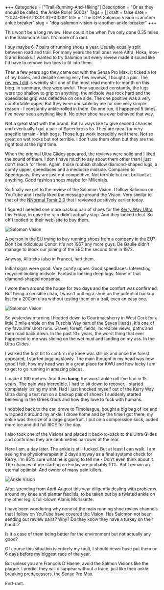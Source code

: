 +++
Categories = ["Trail-Running-And-Hiking"]
Description = "Or as they should be called, the Ankle Roller 5000s"
Tags = []
draft = false
date = "2024-09-01T13:01:32+00:00"
title = "The DOA Salomon Vision is another ankle breaker"
slug = "doa-salomon-vision-is-another-ankle-breaker"
+++

This won't be a long review. How could it be when I've only done 0.35 miles in the Salomon Vision. It's more of a rant.

I buy maybe 6-7 pairs of running shoes a year. Usually equally split between road and trail. For many years the trail ones were Altra, Hoka, Inov-8 and Brooks. I wanted to try Salomon but every review made it sound like I'd have to remove two toes to fit into them.

Then a few years ago they came out with the Sense Pro Max. It ticked a lot of my boxes, and despite seeing very few reviews, I bought a pair. The [review I did](https://conoroneill.com/2018/03/12/the-fatally-flawed-salomon-sense-pro-max/) is weirdly still one of the most read month-to-month on this blog. In summary, they were awful. They squeaked constantly, the lugs were too shallow to grip on anything, the midsole was rock hard and the speedlaces grip was defective on one side. The one positive was a very comfortable upper. But they were unusable by me for one very simple reason - I constantly ankle-rolled in them. On one run, it happened 5 times. I've never seen anything like it. No other shoe has ever behaved that way.

Not a great start with the brand. But I always like to give second chances and eventually I got a pair of Speedcross 5s. They are great for very specific terrain - Irish bogs. Those lugs work incredibly well there. Not so great on wet rocks but not terrible. I don't use them often but they are the right tool at the right time.

When the original Ultra Glides appeared, the reviews were solid and I liked the sound of them. I don't have much to say about them other than I just don't reach for them. Again, those rubbish shallow diamond-shaped lugs, a comfy upper, speedlaces and a mediocre midsole. Compared to Speedgoats, they are just not competitive. Not terrible but not brilliant at anything. Good fashion shoes maybe for Millenials.

So finally we get to the review of the Salomon Vision. I follow Salomon on YouTube and I really liked the message around the Vision. Very similar to that of the [NNormal Tomir 2.0](https://conoroneill.com/2024/09/01/nnormal-tomir-20-is-a-grower/) that I reviewed positively earlier today.

I figured I needed one more backup pair of shoes for the [Kerry Way Ultra](https://kerrywayultra.com/) this Friday, in case the rain didn't actually stop. And they looked ideal. So off I tootled to their web-site to buy them. 

![Salomon Vision](/images/2024/09/vision1.jpg)

A person in the EU trying to buy running shoes from a company in the EU? Don't be ridiculous Conor. It's not 1967 any more guys. De Gaulle didn't manage to block our joining of the EEC the second time in 1972.

Anyway, Alltricks (also in France), had them.

Initial signs were good. Very comfy upper. Good speedlaces. Interesting recycled looking midsole. Fantastic looking deep lugs. None of that diamond-shaped nonsense.

I wore them around the house for two days and the comfort was confirmed. But being a sensible chap, I wasn't putting a shoe on the potential backup list for a 200km ultra without testing them on a trail, even an easy one.


![Salomon Vision](/images/2024/09/vision2.jpg)

So yesterday morning I headed down to Courtmacsherry in West Cork for a little 3 mile amble on the Fuschia Way part of the Seven Heads. It's one of my favourite short runs. Gravel, forest, fields, incredible views, paths and then road back down. In the past 10+ years, the worst thing that ever happened to me was sliding on the wet mud and landing on my ass. In the Ultra Glides.

I walked the first bit to confirm my knee was still ok and once the forest appeared, I started jogging slowly. The main thought in my head was how good I felt, how my head was in a great place for KWU and how lucky I am to get to go running in amazing places.

I made it 100 metres. And then **bang**, the worst ankle roll I've had in 15 years. The pain was incredible. I had to sit down to recover. I started completely losing my shit. Had I just knocked myself out of the Kerry Way Ultra doing a test run on a backup pair of shoes? I suddenly started believing in the Greek Gods and how they love to fuck with humans.

I hobbled back to the car, drove to Timoleague, bought a big bag of ice and wrapped it around my ankle. I drove home and by the time I got there, my ankle was the size of a large grapefruit. I put on a compression sock, added more ice and did full RICE for the day.

I also took one of the Visions and placed it back-to-back to the Ultra Glides and confirmed they are centimetres narrower at the rear. 

Here I am, a day later. The ankle is still fucked. But at least I can walk. I am seeing the physiotherapist in 2 days anyway as a final systems check for Kerry. I'm 95% sure what he is going to tell me - Don't even think about it. The chances of me starting on Friday are probably 10%. But I remain an eternal optimist. And owner of many pain killers.

![Ankle Vision](/images/2024/09/ankle.jpg)

After spending from April-August this year diligently dealing with problems around my knee and plantar fasciitis, to be taken out by a twisted ankle on my other leg is full-blown Alanis Morissette.

I have been wondering why none of the main running shoe review channels that I follow on YouTube have covered the Vision. Has Salomon not been sending out review pairs? Why? Do they know they have a turkey on their hands?

Is it a case of them being better for the environment but not actually any good?

Of course this situation is entirely my fault, I should never have put them on 6 days before my biggest race of the year. 

But unless you are François D'Haene, avoid the Salmon Visions like the plague. I predict they will disappear without a trace, just like their ankle breaking predecessors, the Sense Pro Max.

End-rant.